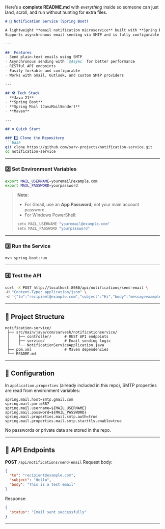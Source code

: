 Here’s a **complete README.md** with *everything* inside so someone can just land, scroll, and run without hunting for extra files.

````markdown
# 📧 Notification Service (Spring Boot)

A lightweight **email notification microservice** built with **Spring Boot**.  
Supports asynchronous email sending via SMTP and is fully configurable for any SMTP provider.

---

##  Features
- Send plain-text emails using SMTP
- Asynchronous sending with `@Async` for better performance
- RESTful API endpoints
- Easily forkable and configurable
- Works with Gmail, Outlook, and custom SMTP providers

---

## 🛠 Tech Stack
- **Java 21**
- **Spring Boot**
- **Spring Mail (JavaMailSender)**
- **Maven**

---

## ⚙️ Quick Start

### 1️⃣ Clone the Repository
```bash
git clone https://github.com/sarv-projects/notification-service.git
cd notification-service
````

---

### 2️⃣ Set Environment Variables

```bash
export MAIL_USERNAME=youremail@example.com
export MAIL_PASSWORD=yourpassword
```

> **Note:**
>
> * For Gmail, use an **App Password**, not your main account password.
> * For Windows PowerShell:
>
> ```powershell
> setx MAIL_USERNAME "youremail@example.com"
> setx MAIL_PASSWORD "yourpassword"
> ```

---

### 3️⃣ Run the Service

```bash
mvn spring-boot:run
```

---

### 4️⃣ Test the API

```bash
curl -X POST http://localhost:8080/api/notifications/send-email \
-H "Content-Type: application/json" \
-d '{"to":"recipient@example.com","subject":"Hi","body":"messageexample"}'
```

---

## 📂 Project Structure

```
notification-service/
 ├── src/main/java/com/sarvesh/notificationservice/
 │    ├── controller/      # REST API endpoints
 │    ├── service/         # Email sending logic
 │    └── NotificationServiceApplication.java
 ├── pom.xml               # Maven dependencies
 └── README.md
```

---

## 🔧 Configuration

In `application.properties` (already included in this repo), SMTP properties are read from environment variables:

```properties
spring.mail.host=smtp.gmail.com
spring.mail.port=587
spring.mail.username=${MAIL_USERNAME}
spring.mail.password=${MAIL_PASSWORD}
spring.mail.properties.mail.smtp.auth=true
spring.mail.properties.mail.smtp.starttls.enable=true
```

No passwords or private data are stored in the repo.

---

## 🧪 API Endpoints

**POST** `/api/notifications/send-email`
Request body:

```json
{
  "to": "recipient@example.com",
  "subject": "Hello",
  "body": "This is a test email"
}
```

Response:

```json
{
  "status": "Email sent successfully"
}
```

---





